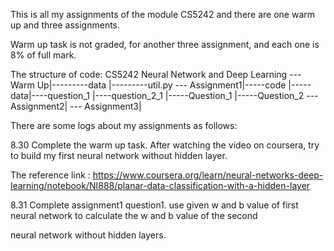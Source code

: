 This is all my assignments of the module CS5242 and there are one warm up and three assignments.

Warm up task is not graded, for another three assignment, and each one is 8% of full mark.

The structure of code:
CS5242 Neural Network and Deep Learning --- Warm Up|---------data
                                                   |---------util.py
                                        --- Assignment1|-----code
                                                       |-----data|----question_1
                                                                 |----question_2_1
                                                       |-----Question_1
                                                       |-----Question_2
                                        --- Assignment2|
                                        --- Assignment3|


There are some logs about my assignments as follows:

8.30 Complete the warm up task. After watching the video on coursera, try to build my first neural network without hidden layer.

The reference link : https://www.coursera.org/learn/neural-networks-deep-learning/notebook/NI888/planar-data-classification-with-a-hidden-layer

8.31 Complete assignment1 question1. use given w and b value of first neural network to calculate the w and b value of the second

neural network without hidden layers.


